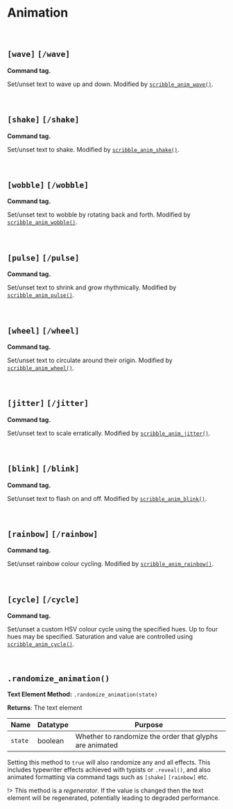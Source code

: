 # Animation

&nbsp;

## `[wave]` `[/wave]`

**Command tag.**

Set/unset text to wave up and down. Modified by [`scribble_anim_wave()`](animation-properties?id=scribble_anim_wavesize-frequency-speed).

&nbsp;

## `[shake]` `[/shake]`

**Command tag.**

Set/unset text to shake. Modified by [`scribble_anim_shake()`](animation-properties?id=scribble_anim_shakesize-speed).

&nbsp;

## `[wobble]` `[/wobble]`

**Command tag.**

Set/unset text to wobble by rotating back and forth. Modified by [`scribble_anim_wobble()`](animation-properties?id=scribble_anim_wobbleangle-frequency).

&nbsp;

## `[pulse]` `[/pulse]`

**Command tag.**

Set/unset text to shrink and grow rhythmically. Modified by [`scribble_anim_pulse()`](animation-properties?id=scribble_anim_pulsescale-speed).

&nbsp;

## `[wheel]` `[/wheel]`

**Command tag.**

Set/unset text to circulate around their origin. Modified by [`scribble_anim_wheel()`](animation-properties?id=scribble_anim_wheelsize-frequency-speed).

&nbsp;

## `[jitter]` `[/jitter]`

**Command tag.**

Set/unset text to scale erratically. Modified by [`scribble_anim_jitter()`](animation-properties?id=scribble_anim_jitterminscale-maxscale-speed).

&nbsp;

## `[blink]` `[/blink]`

**Command tag.**

Set/unset text to flash on and off. Modified by [`scribble_anim_blink()`](animation-properties?id=scribble_anim_blinkonduration-offduration-timeoffset).

&nbsp;

## `[rainbow]` `[/rainbow]`

**Command tag.**

Set/unset rainbow colour cycling. Modified by [`scribble_anim_rainbow()`](animation-properties?id=scribble_anim_rainbowweight-speed).

&nbsp;

## `[cycle]` `[/cycle]`

**Command tag.**

Set/unset a custom HSV colour cycle using the specified hues. Up to four hues may be specified. Saturation and value are controlled using [`scribble_anim_cycle()`](animation-properties?id=scribble_anim_cyclespeed-saturation-value).

&nbsp;

## `.randomize_animation()`

**Text Element Method:** `.randomize_animation(state)`

**Returns**: The text element

|Name   |Datatype|Purpose                                                |
|-------|--------|-------------------------------------------------------|
|`state`|boolean |Whether to randomize the order that glyphs are animated|

Setting this method to `true` will also randomize any and all effects. This includes typewriter effects achieved with typists or `.reveal()`, and also animated formatting via command tags such as `[shake]` `[rainbow]` etc.

!> This method is a *regenerator*. If the value is changed then the text element will be regenerated, potentially leading to degraded performance.